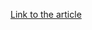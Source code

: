 [Link to the article](https://www.akamai.com/blog/security/2024/jun/year-of-innovation-with-akamai-brand-protector)
